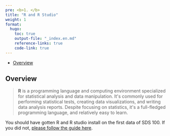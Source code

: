 ```yaml
---
pre: <b>1. </b>
title: "R and R Studio"
weight: 1
format:
  hugo:
    toc: true
    output-file: "_index.en.md"
    reference-links: true
    code-link: true
---
```




-   [Overview][]

## Overview

> **R** is a programming language and computing environment specialized for statistical analysis and data manipulation. It's commonly used for performing statistical tests, creating data visualizations, and writing data analysis reports. Despite focusing on statistics, it's a full-fledged programming language, and relatively easy to learn.

You should have gotten R and R studio install on the first data of SDS 100. If you did not, [please follow the guide here][].

  [Overview]: #overview
  [please follow the guide here]: https://smithcollege-sds.github.io/sds100/lab_01_setup.html
